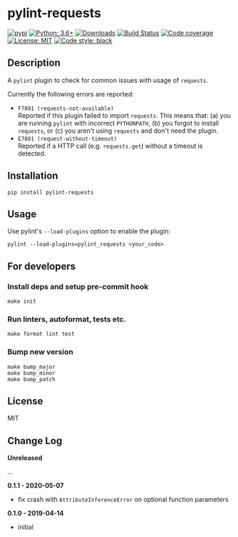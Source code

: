 # pylint-requests

[![pypi](https://badge.fury.io/py/pylint-requests.svg)](https://pypi.org/project/pylint-requests)
[![Python: 3.6+](https://img.shields.io/badge/Python-3.6+-blue.svg)](https://pypi.org/project/pylint-requests)
[![Downloads](https://img.shields.io/pypi/dm/pylint-requests.svg)](https://pypistats.org/packages/pylint-requests)
[![Build Status](https://github.com/m-burst/pylint-requests/actions/workflows/ci.yml/badge.svg?branch=master)](https://github.com/m-burst/pylint-requests/actions/workflows/ci.yml)
[![Code coverage](https://codecov.io/gh/m-burst/pylint-requests/branch/master/graph/badge.svg)](https://codecov.io/gh/m-burst/pylint-requests)
[![License: MIT](https://img.shields.io/badge/License-MIT-green.svg)](https://en.wikipedia.org/wiki/MIT_License)
[![Code style: black](https://img.shields.io/badge/code%20style-black-000000.svg)](https://github.com/ambv/black)

## Description

A `pylint` plugin to check for common issues with usage of `requests`.

Currently the following errors are reported:

* `F7801 (requests-not-available)`  
Reported if this plugin failed to import `requests`.
This means that: (a) you are running `pylint` with incorrect `PYTHONPATH`,
(b) you forgot to install `requests`, or (c) you aren't using `requests` and don't
need the plugin.
* `E7801 (request-without-timeout)`  
Reported if a HTTP call (e.g. `requests.get`) without a timeout is detected.

## Installation

    pip install pylint-requests

## Usage

Use pylint's `--load-plugins` option to enable the plugin:

    pylint --load-plugins=pylint_requests <your_code>

## For developers

### Install deps and setup pre-commit hook

    make init

### Run linters, autoformat, tests etc.

    make format lint test

### Bump new version

    make bump_major
    make bump_minor
    make bump_patch

## License

MIT

## Change Log

**Unreleased**

...

**0.1.1 - 2020-05-07**

* fix crash with `AttributeInferenceError` on optional function parameters

**0.1.0 - 2019-04-14**

* initial
